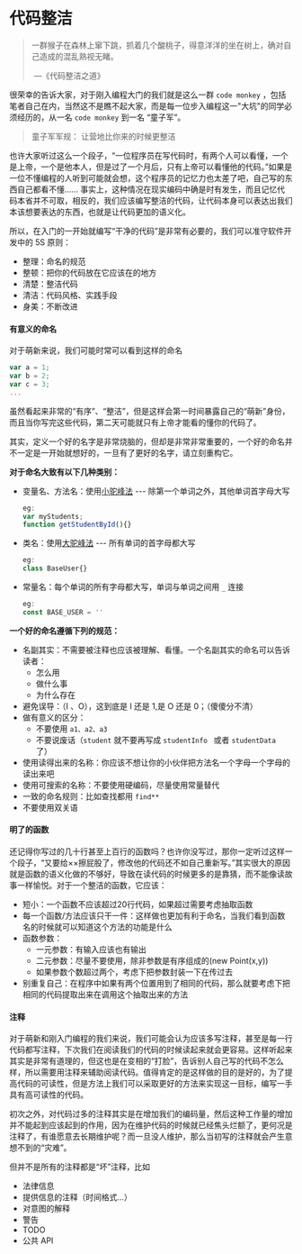 # 代码整洁

> 一群猴子在森林上窜下跳，抓着几个酸桃子，得意洋洋的坐在树上，确对自己造成的混乱熟视无睹。
>
> ​																	—《代码整洁之道》

很荣幸的告诉大家，对于刚入编程大门的我们就是这么一群 `code monkey` ，包括笔者自己在内，当然这不是瞧不起大家，而是每一位步入编程这一"大坑"的同学必须经历的，从一名 `code monkey` 到一名 “童子军”。

> 童子军军规： 让营地比你来的时候更整洁



也许大家听过这么一个段子，“一位程序员在写代码时，有两个人可以看懂，一个是上帝，一个是他本人，但是过了一个月后，只有上帝可以看懂他的代码。”如果是一位不懂编程的人听到可能就会想，这个程序员的记忆力也太差了吧，自己写的东西自己都看不懂...... 事实上，这种情况在现实编码中确是时有发生，而且记忆代码本省并不可取，相反的，我们应该编写整洁的代码，让代码本身可以表达出我们本该想要表达的东西，也就是让代码更加的语义化。



所以，在入门的一开始就编写“干净的代码”是非常有必要的，我们可以准守软件开发中的 5S 原则：

- 整理：命名的规范
- 整顿：把你的代码放在它应该在的地方
- 清楚：整洁代码
- 清洁：代码风格、实践手段
- 身美：不断改进



#### 有意义的命名

对于萌新来说，我们可能时常可以看到这样的命名

```javascript
var a = 1;
var b = 2;
var c = 3;
...
```

虽然看起来非常的“有序”、“整洁”，但是这样会第一时间暴露自己的“萌新”身份，而且当你写完这些代码，第二天可能就只有上帝才能看的懂你的代码了。

其实，定义一个好的名字是非常烧脑的，但却是非常非常重要的，一个好的命名并不一定是一开始就想好的，一旦有了更好的名字，请立刻重构它。

**对于命名大致有以下几种类别：**

- 变量名、方法名：使用[小驼峰法](https://baike.baidu.com/item/%E9%AA%86%E9%A9%BC%E5%91%BD%E5%90%8D%E6%B3%95) --- 除第一个单词之外，其他单词首字母大写

  ```javascript
  eg:
  var myStudents;
  function getStudentById(){}
  ```

- 类名：使用[大驼峰法](https://baike.baidu.com/item/%E9%AA%86%E9%A9%BC%E5%91%BD%E5%90%8D%E6%B3%95) --- 所有单词的首字母都大写

  ```javascript
  eg:
  class BaseUser{}
  ```

- 常量名：每个单词的所有字母都大写，单词与单词之间用 `_` 连接

  ```javascript
  eg:
  const BASE_USER = ''
  ```

**一个好的命名遵循下列的规范：**

- 名副其实：不需要被注释也应该被理解、看懂。一个名副其实的命名可以告诉读者：
  - 怎么用
  - 做什么事
  - 为什么存在
- 避免误导：（I 、O），这到底是 I 还是 1,是 O 还是 0；（傻傻分不清）
- 做有意义的区分：
  - 不要使用 `a1、a2、a3`
  - 不要说废话（`student` 就不要再写成 `studentInfo `  或者 `studentData` 了）
- 使用读得出来的名称：你应该不想让你的小伙伴把方法名一个字母一个字母的读出来吧
- 使用可搜索的名称：不要使用硬编码，尽量使用常量替代
- 一致的命名规则：比如查找都用 `find**`
- 不要使用双关语



#### 明了的函数

还记得你写过的几十行甚至上百行的函数吗？也许你没写过，那你一定听过这样一个段子，“又要给××擦屁股了，修改他的代码还不如自己重新写。”其实很大的原因就是函数的语义化做的不够好，导致在读代码的时候更多的是靠猜，而不能像读故事一样愉悦。对于一个整洁的函数，它应该：

- 短小：一个函数不应该超过20行代码，如果超过需要考虑抽取函数
- 每一个函数/方法应该只干一件：这样做也更加有利于命名，当我们看到函数名的时候就可以知道这个方法的功能是什么
- 函数参数：
  - 一元参数：有输入应该也有输出
  - 二元参数：尽量不要使用，除非参数是有序组成的(new Point(x,y))
  - 如果参数个数超过两个，考虑下把参数封装一下在传过去
- 别重复自己：在程序中如果有两个位置用到了相同的代码，那么就要考虑下把相同的代码提取出来在调用这个抽取出来的方法



#### 注释

对于萌新和刚入门编程的我们来说，我们可能会认为应该多写注释，甚至是每一行代码都写注释，下次我们在阅读我们的代码的时候读起来就会更容易。这样听起来其实是非常有道理的，但这也是在变相的“打脸”，告诉别人自己写的代码不怎么样，所以需要用注释来辅助阅读代码。值得肯定的是这样做的目的是好的，为了提高代码的可读性，但是方法上我们可以采取更好的方法来实现这一目标，编写一手具有高可读性的代码。

初次之外，对代码过多的注释其实是在增加我们的编码量，然后这种工作量的增加并不能起到应该起到的作用，因为在维护代码的时候就已经焦头烂额了，更何况是注释了，有谁愿意去长期维护呢？而一旦没人维护，那么当初写的注释就会产生意想不到的“灾难”。

但并不是所有的注释都是“坏”注释，比如

- 法律信息
- 提供信息的注释（时间格式...）
- 对意图的解释
- 警告
- TODO
- 公共 API